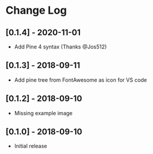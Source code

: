 # Change Log

## [0.1.4] - 2020-11-01
- Add Pine 4 syntax (Thanks @Jos512)

## [0.1.3] - 2018-09-11
- Add pine tree from FontAwesome as icon for VS code

## [0.1.2] - 2018-09-10
- Missing example image

## [0.1.0] - 2018-09-10
- Initial release
